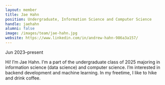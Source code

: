 ```yaml
---
layout: member
title: Jae Hahn
position: Undergraduate, Information Science and Computer Science
handle: jaehahn
alumni: false
image: /images/team/jae-hahn.jpg
website: https://www.linkedin.com/in/andrew-hahn-986a3a157/
---
```

Jun 2023–present

Hi! I’m Jae Hahn. I’m a part of the undergraduate class of 2025 majoring in information science (data science) and computer science. I’m interested in backend development and machine learning. In my freetime, I like to hike and drink coffee.
